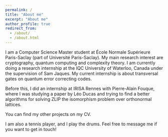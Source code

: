 ```yaml
---
permalink: /
title: "About me"
excerpt: "About me"
author_profile: true
redirect_from: 
  - /about/
  - /about.html
---
```


I am a Computer Science Master student at École Normale Supérieure Paris-Saclay (part of Université Paris-Saclay). My main research interest are cryptography, quantum computing and complexity theory. I am currently doing a research internship at the IQC University of Waterloo, Canada under the supervision of Sam Jaques. My current internship is about transversal gates on quantum error correcting codes.

Before this, I did an internship at IRISA Rennes with Pierre-Alain Fouque, where I was studying a paper by Léo Ducas and trying to find a better algorithms for solving ZLIP the isomorphism problem over orthonormal lattices.


You can find my other projects on my CV.

I am also a tennis player, and I play the drums. Feel free to message me if you want to get in touch!
